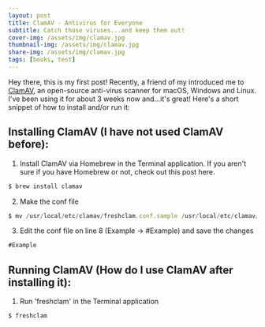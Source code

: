 ```yaml
---
layout: post
title: ClamAV - Antivirus for Everyone
subtitle: Catch those viruses...and keep them out!
cover-img: /assets/img/clamav.jpg
thumbnail-img: /assets/img/clamav.jpg
share-img: /assets/img/clamav.jpg
tags: [books, test]
---
```


Hey there, this is my first post! Recently, a friend of my introduced me to [ClamAV](https://www.clamav.net), an open-source anti-virus scanner for macOS, Windows and Linux. I've been using it for about 3 weeks now and...it's great! Here's a short snippet of how to install and/or run it:


## Installing ClamAV (I have not used ClamAV before):
1. Install ClamAV via Homebrew in the Terminal application. If you aren't sure if you have Homebrew or not, check out this post here.
```javascript
$ brew install clamav
```


2. Make the conf file
```javascript
$ mv /usr/local/etc/clamav/freshclam.conf.sample /usr/local/etc/clamav/freshclam.conf
```


3. Edit the conf file on line 8 (Example -> #Example) and save the changes
```javascript
#Example
```

## Running ClamAV (How do I use ClamAV after installing it):
1. Run 'freshclam' in the Terminal application
```javascript
$ freshclam
```
